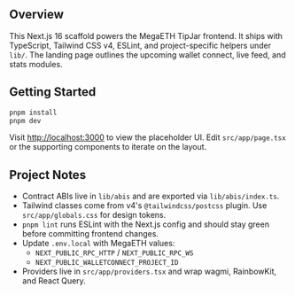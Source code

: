 ## Overview

This Next.js 16 scaffold powers the MegaETH TipJar frontend. It ships with
TypeScript, Tailwind CSS v4, ESLint, and project-specific helpers under
`lib/`. The landing page outlines the upcoming wallet connect, live feed, and
stats modules.

## Getting Started

```bash
pnpm install
pnpm dev
```

Visit [http://localhost:3000](http://localhost:3000) to view the placeholder UI.
Edit `src/app/page.tsx` or the supporting components to iterate on the layout.

## Project Notes

- Contract ABIs live in `lib/abis` and are exported via `lib/abis/index.ts`.
- Tailwind classes come from v4&apos;s `@tailwindcss/postcss` plugin. Use
  `src/app/globals.css` for design tokens.
- `pnpm lint` runs ESLint with the Next.js config and should stay green before
  committing frontend changes.
- Update `.env.local` with MegaETH values:
  - `NEXT_PUBLIC_RPC_HTTP` / `NEXT_PUBLIC_RPC_WS`
  - `NEXT_PUBLIC_WALLETCONNECT_PROJECT_ID`
- Providers live in `src/app/providers.tsx` and wrap wagmi, RainbowKit, and React Query.
